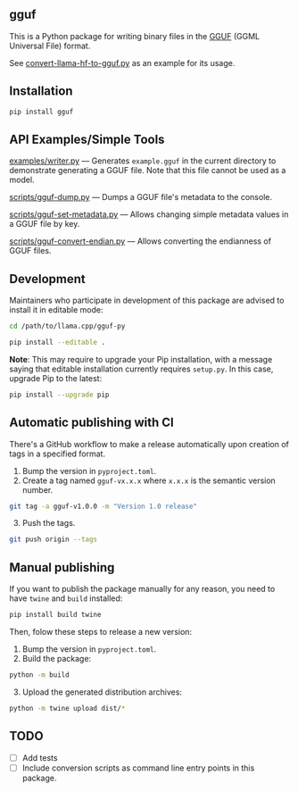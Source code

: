 ## gguf

This is a Python package for writing binary files in the [GGUF](https://github.com/ggerganov/ggml/pull/302)
(GGML Universal File) format.

See [convert-llama-hf-to-gguf.py](https://github.com/ggerganov/llama.cpp/blob/master/convert-llama-hf-to-gguf.py)
as an example for its usage.

## Installation
```sh
pip install gguf
```

## API Examples/Simple Tools

[examples/writer.py](https://github.com/ggerganov/llama.cpp/blob/master/gguf-py/examples/writer.py) — Generates `example.gguf` in the current directory to demonstrate generating a GGUF file. Note that this file cannot be used as a model.

[scripts/gguf-dump.py](https://github.com/ggerganov/llama.cpp/blob/master/gguf-py/scripts/gguf-dump.py) — Dumps a GGUF file's metadata to the console.

[scripts/gguf-set-metadata.py](https://github.com/ggerganov/llama.cpp/blob/master/gguf-py/scripts/gguf-set-metadata.py) — Allows changing simple metadata values in a GGUF file by key.

[scripts/gguf-convert-endian.py](https://github.com/ggerganov/llama.cpp/blob/master/gguf-py/scripts/gguf-convert-endian.py) — Allows converting the endianness of GGUF files.

## Development
Maintainers who participate in development of this package are advised to install it in editable mode:

```sh
cd /path/to/llama.cpp/gguf-py

pip install --editable .
```

**Note**: This may require to upgrade your Pip installation, with a message saying that editable installation currently requires `setup.py`.
In this case, upgrade Pip to the latest:

```sh
pip install --upgrade pip
```

## Automatic publishing with CI

There's a GitHub workflow to make a release automatically upon creation of tags in a specified format.

1. Bump the version in `pyproject.toml`.
2. Create a tag named `gguf-vx.x.x` where `x.x.x` is the semantic version number.

```sh
git tag -a gguf-v1.0.0 -m "Version 1.0 release"
```

3. Push the tags.

```sh
git push origin --tags
```

## Manual publishing
If you want to publish the package manually for any reason, you need to have `twine` and `build` installed:

```sh
pip install build twine
```

Then, folow these steps to release a new version:

1. Bump the version in `pyproject.toml`.
2. Build the package:

```sh
python -m build
```

3. Upload the generated distribution archives:

```sh
python -m twine upload dist/*
```

## TODO
- [ ] Add tests
- [ ] Include conversion scripts as command line entry points in this package.
